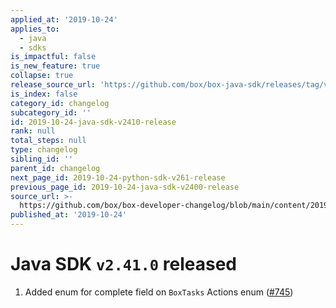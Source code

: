 ```yaml
---
applied_at: '2019-10-24'
applies_to:
  - java
  - sdks
is_impactful: false
is_new_feature: true
collapse: true
release_source_url: 'https://github.com/box/box-java-sdk/releases/tag/v2.41.0'
is_index: false
category_id: changelog
subcategory_id: ''
id: 2019-10-24-java-sdk-v2410-release
rank: null
total_steps: null
type: changelog
sibling_id: ''
parent_id: changelog
next_page_id: 2019-10-24-python-sdk-v261-release
previous_page_id: 2019-10-24-java-sdk-v2400-release
source_url: >-
  https://github.com/box/box-developer-changelog/blob/main/content/2019/10-24-java-sdk-v2410-release.md
published_at: '2019-10-24'
---
```

# Java SDK `v2.41.0` released

1. Added enum for complete field on `BoxTasks` Actions enum ([#745](https://github.com/box/box-java-sdk/pull/745))